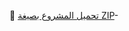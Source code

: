 🔗 [تحميل المشروع بصيغة ZIP](https://drive.google.com/file/d/12-SdvKuKGygKllCV9yAdGAaBFyKFHBEZ/view?usp=drivesdk)-
